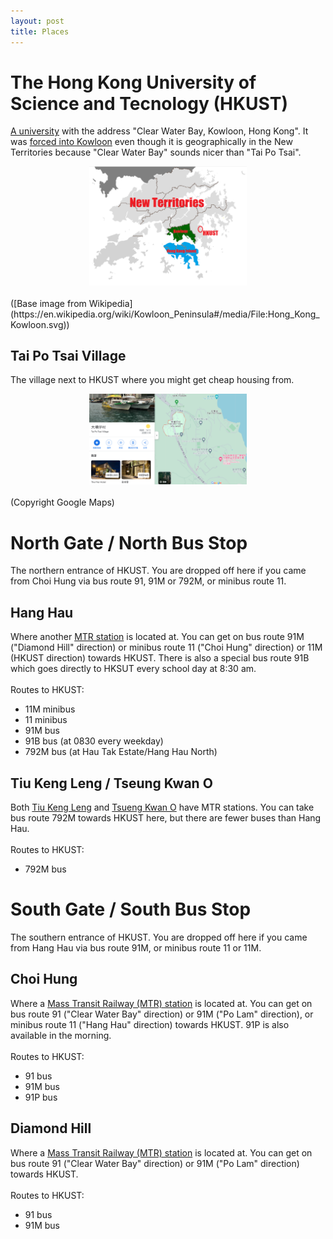 ```yaml
---
layout: post
title: Places
---
```



# The Hong Kong University of Science and Tecnology (HKUST)
[A university](https://hkust.edu.hk/) with the address "Clear Water Bay, Kowloon, Hong Kong". It was [forced into Kowloon](https://zh.wikipedia.org/zh-hk/%E9%A6%99%E6%B8%AF%E7%A7%91%E6%8A%80%E5%A4%A7%E5%AD%B8#cite_note-%E9%A6%99%E6%B8%AF%E7%A7%91%E6%8A%80%E5%A4%A7%E5%AD%B8%E5%9C%B0%E5%9D%80%E5%AF%AB%E6%B3%95-2) even though it is geographically in the New Territories because "Clear Water Bay" sounds nicer than "Tai Po Tsai".
<br>
<div align="center">
<img src="./on_campus/map_HKUST.png" alt="HKUST_map" width=50%>
</div>
<br> ([Base image from Wikipedia](https://en.wikipedia.org/wiki/Kowloon_Peninsula#/media/File:Hong_Kong_Kowloon.svg))

## Tai Po Tsai Village
The village next to HKUST where you might get cheap housing from.
<br>
<div align="center">
<img src="./off_campus/map_Tai_Po_Tsai_Village.png" alt="TPTV_map" width=50%>
</div>
<br> (Copyright Google Maps)

# North Gate / North Bus Stop
The northern entrance of HKUST. You are dropped off here if you came from Choi Hung via bus route 91, 91M or 792M, or minibus route 11.

## Hang Hau
Where another [MTR station](https://en.wikipedia.org/wiki/Hang_Hau_station) is located at. You can get on bus route 91M ("Diamond Hill" direction) or minibus route 11 ("Choi Hung" direction) or 11M (HKUST direction) towards HKUST.
There is also a special bus route 91B which goes directly to HKSUT every school day at 8:30 am.
<br> <br>
Routes to HKUST:
  - 11M minibus
  - 11 minibus
  - 91M bus
  - 91B bus (at 0830 every weekday)
  - 792M bus (at Hau Tak Estate/Hang Hau North)

## Tiu Keng Leng / Tseung Kwan O
Both [Tiu Keng Leng](https://en.wikipedia.org/wiki/Tiu_Keng_Leng_station) and [Tsueng Kwan O](https://en.wikipedia.org/wiki/Tseung_Kwan_O_station) have MTR stations. You can take bus route 792M towards HKUST here, but there are fewer buses than Hang Hau.
<br> <br>
Routes to HKUST:
  - 792M bus

# South Gate / South Bus Stop
The southern entrance of HKUST. You are dropped off here if you came from Hang Hau via bus route 91M, or minibus route 11 or 11M.

## Choi Hung
Where a [Mass Transit Railway (MTR) station](https://en.wikipedia.org/wiki/Choi_Hung_station) is located at. You can get on bus route 91 ("Clear Water Bay" direction) or 91M ("Po Lam" direction), or minibus route 11 ("Hang Hau" direction) towards HKUST. 91P is also available in the morning.
<br> <br>
Routes to HKUST:
  - 91 bus
  - 91M bus
  - 91P bus

## Diamond Hill
Where a [Mass Transit Railway (MTR) station](https://en.wikipedia.org/wiki/Diamond_Hill_station) is located at. You can get on bus route 91 ("Clear Water Bay" direction) or 91M ("Po Lam" direction) towards HKUST.
<br> <br>
Routes to HKUST:
  - 91 bus
  - 91M bus
